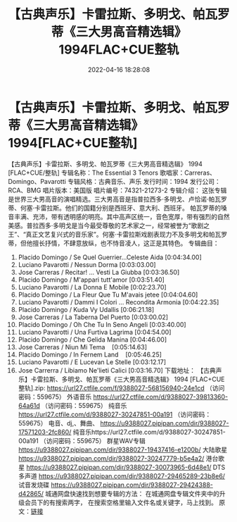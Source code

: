 ﻿---
title: 【古典声乐】卡雷拉斯、多明戈、帕瓦罗蒂《三大男高音精选辑》1994FLAC+CUE整轨
date: 2022-04-16 18:28:08
categories: 外语音乐
tags: 外语音乐
---
# 【古典声乐】卡雷拉斯、多明戈、帕瓦罗蒂《三大男高音精选辑》1994[FLAC+CUE整轨]

【古典声乐】卡雷拉斯、多明戈、帕瓦罗蒂《三大男高音精选辑》
1994 [FLAC+CUE/整轨]
专辑名称：The Essential 3
Tenors
歌唱家：Carreras、Domingo、Pavarotti
专辑风格：古典音乐、声乐
发行时间：1994
发行公司：RCA、BMG
唱片版本：美国版
唱片编号：74321-21273-2
专辑介绍：
这张专辑是世界三大男高音的演唱精选。三大男高音是指普拉西多·多明戈、卢恰诺·帕瓦罗蒂、何塞·卡雷拉斯。他们的国籍分别是西班牙、意大利、西班牙。
帕瓦罗蒂的嗓音丰满、充沛，带有透明感的明亮。其中高声区统一，音色宽厚，带有强烈的自然美感。普拉西多·多明戈是当今最受尊敬的艺术家之一，经常被誉为“歌剧之王”、“真正文艺复兴式的音乐家”。何塞·卡雷拉斯戏剧表现力不及多明戈和帕瓦罗蒂，但他擅长抒情，不肆意放纵，也不恃音凌人，这正是其特色。
专辑曲目：
01. Placido Domingo / Se Quel
Guerrier...Celeste Aida
[0:04:34.00]
02. Luciano Pavarotti / Nessun
Dorma
[0:03:03.00]
03. Jose Carreras / Recitar!
... Vesti La Giubba
[0:03:36.50]
04. Placido Domingo / M'appari
tutt'amor
[0:03:51.40]
05. Luciano Pavarotti / La
Donna E Mobile
[0:02:23.70]
06. Placido Domingo / La Fleur
Que Tu M'avais jetee
[0:04:04.60]
07. Luciano Pavarotti / Dammi I
Colori ... Recondita Armonia
[0:04:22.35]
08. Placido Domingo / Kuda Vy
Udallis
[0:06:21.18]
09. Jose Carreras / La Taberna
Del Puerto
[0:03:00.02]
10. Placido Domingo / Oh Che Tu
In Seno Angeli
[0:03:40.00]
11. Luciano Pavarotti / Una
Furtiva Lagrima
[0:04:54.00]
12. Placido Domingo / Che
Gelida Manina
[0:04:46.00]
13. Jose Carreras / Niun Mi
Tema    [0:05:14.63]
14. Placido Domingo / In Fernem
Land    [0:05:46.25]
15. Luciano Pavarotti / E
Lucevan Le Stelle
[0:03:12.17]
16. Jose Carrerra / Libiamo
Ne'lieti Calici
[0:03:16.70]
下载地址：
【古典声乐】卡雷拉斯、多明戈、帕瓦罗蒂《三大男高音精选辑》 1994 [FLAC+CUE整轨].zip: https://url27.ctfile.com/f/9388027-568156940-24e1cd
（访问密码：559675）
外语音乐
https://url27.ctfile.com/d/9388027-39813360-64a61d
（访问密码：559675）
纯音乐
https://url27.ctfile.com/d/9388027-30247851-00a191
（访问密码：559675）
电音、dj,、舞曲、
https://u9388027.pipipan.com/dir/9388027-17571203-2fc860/
纯音乐https://url27.ctfile.com/d/9388027-30247851-00a191
（访问密码：559675）
群星WAV专辑
https://u9388027.pipipan.com/dir/9388027-19437416-e1200b/
大陆歌星
https://u9388027.pipipan.com/dir/9388027-30247779-b5e4a2/
港台歌星
https://u9388027.pipipan.com/dir/9388027-30073965-6d48e1/
DTS多声道
https://u9388027.pipipan.com/dir/9388027-29465289-23b8e6/
试音发烧碟
https://u9388027.pipipan.com/dir/9388027-29424388-d42865/
城通网盘快速找到想要专辑的方法：
在城通网盘专辑文件夹中的升级会员下的有搜索两字，
在搜索空格里输入文件名或关键字，马上找到。
原文：[链接](https://blog.sina.com.cn/s/blog_1647c7e7601030wp7.html)